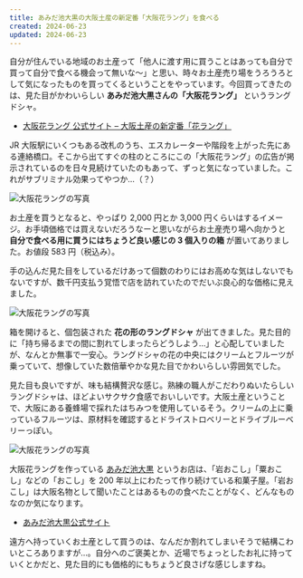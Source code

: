 ```yaml
---
title: あみだ池大黒の大阪土産の新定番「大阪花ラング」を食べる
created: 2024-06-23
updated: 2024-06-23
---
```


自分が住んでいる地域のお土産って「他人に渡す用に買うことはあっても自分で買って自分で食べる機会って無いな～」と思い、時々お土産売り場をうろうろとして気になったものを買ってくるということをやっています。今回買ってきたのは、見た目がかわいらしい **あみだ池大黒さんの「大阪花ラング」** というラングドシャ。

- [大阪花ラング 公式サイト – 大阪土産の新定番「花ラング」](https://osaka-hanalangue.com/)

JR 大阪駅にいくつもある改札のうち、エスカレーターや階段を上がった先にある連絡橋口。そこから出てすぐの柱のところにこの「大阪花ラング」の広告が掲示されているのを日々見続けていたのもあって、ずっと気になっていました。これがサブリミナル効果ってやつか…（？）

![大阪花ラングの写真](f47d1ecb-5f5e-4a5c-a422-fe723bd16100)

お土産を買うとなると、やっぱり 2,000 円とか 3,000 円くらいはするイメージ。お手頃価格では買えないだろうなーと思いながらお土産売り場へ向かうと **自分で食べる用に買うにはちょうど良い感じの 3 個入りの箱** が置いてありました。お値段 583 円（税込み）。

手の込んだ見た目をしているだけあって個数のわりにはお高めな気はしないでもないですが、数千円支払う覚悟で店を訪れていたのでだいぶ良心的な価格に見えました。

![大阪花ラングの写真](a9cef3e3-a663-4dec-9569-3b534f64fb00)

箱を開けると、個包装された **花の形のラングドシャ** が出てきました。見た目的に「持ち帰るまでの間に割れてしまったらどうしよう…」と心配していましたが、なんとか無事で一安心。ラングドシャの花の中央にはクリームとフルーツが乗っていて、想像していた数倍華やかな見た目でかわいらしい雰囲気でした。

見た目も良いですが、味も結構贅沢な感じ。熟練の職人がこだわりぬいたらしいラングドシャは、ほどよいサクサク食感でおいしいです。大阪土産ということで、大阪にある養蜂場で採れたはちみつを使用しているそう。クリームの上に乗っているフルーツは、原材料を確認するとドライストロベリーとドライブルーベリーっぽい。

![大阪花ラングの写真](2530369f-f6b8-4b04-56ca-6ab259a44200)

大阪花ラングを作っている [あみだ池大黒](https://www.daikoku.ne.jp/) というお店は、「岩おこし」「粟おこし」などの「おこし」を 200 年以上にわたって作り続けている和菓子屋。「岩おこし」は大阪名物として聞いたことはあるものの食べたことがなく、どんなものなのか気になります。

- [あみだ池大黒公式サイト](https://www.daikoku.ne.jp/)

遠方へ持っていくお土産として買うのは、なんだか割れてしまいそうで結構こわいところありますが…。自分へのご褒美とか、近場でちょっとしたお礼に持っていくとかだと、見た目的にも価格的にもちょうど良さげな感じしますね。
